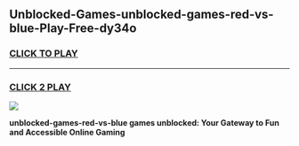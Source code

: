 
## Unblocked-Games-unblocked-games-red-vs-blue-Play-Free-dy34o
<h3>
<a href="https://premium76.site?title=unblocked-games-red-vs-blue&ref=19M">CLICK TO PLAY</a></h3>
<hr>

<h3>
<a href="https://premium76.site?title=unblocked-games-red-vs-blue&ref=19M">CLICK 2 PLAY</a>
  
</h3>

<a href="https://premium76.site?title=unblocked-games-red-vs-blue&ref=19M"><img src="https://clearcache.store/games.png"></a>


**unblocked-games-red-vs-blue games unblocked: Your Gateway to Fun and Accessible Online Gaming**
